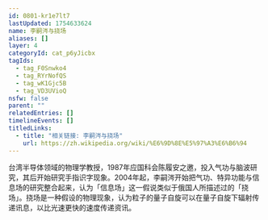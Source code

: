 ```yaml
---
id: 0801-kr1e7lt7
lastUpdated: 1754633624
name: 李嗣涔与挠场
aliases: []
layer: 4
categoryId: cat_p6yJicbx
tagIds:
  - tag_F0Snwko4
  - tag_RYrNofQS
  - tag_wK1Gjc5B
  - tag_VD3UVioQ
nsfw: false
parent: ""
relatedEntries: []
timelineEvents: []
titledLinks:
  - title: "相关链接: 李嗣涔与挠场"
    url: https://zh.wikipedia.org/wiki/%E6%9D%8E%E5%97%A3%E6%B6%94
---
```


台湾半导体领域的物理学教授，1987年应国科会陈履安之邀，投入气功与脑波研究，其后开始研究手指识字现象。2004年起，李嗣涔开始把气功、特异功能与信息场的研究整合起来，认为「信息场」这一假说类似于俄国人所描述过的「挠场」。挠场是一种假设的物理现象，认为粒子的量子自旋可以在量子自旋下辐射传递讯息，以比光速更快的速度传递资讯。